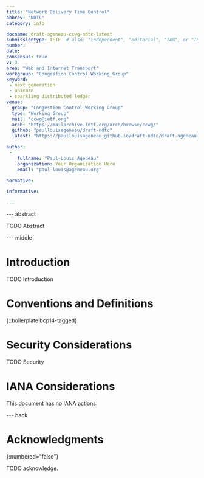 ```yaml
---
title: "Network Delivery Time Control"
abbrev: "NDTC"
category: info

docname: draft-ageneau-ccwg-ndtc-latest
submissiontype: IETF  # also: "independent", "editorial", "IAB", or "IRTF"
number:
date:
consensus: true
v: 3
area: "Web and Internet Transport"
workgroup: "Congestion Control Working Group"
keyword:
 - next generation
 - unicorn
 - sparkling distributed ledger
venue:
  group: "Congestion Control Working Group"
  type: "Working Group"
  mail: "ccwg@ietf.org"
  arch: "https://mailarchive.ietf.org/arch/browse/ccwg/"
  github: "paullouisageneau/draft-ndtc"
  latest: "https://paullouisageneau.github.io/draft-ndtc/draft-ageneau-ccwg-ndtc.html"

author:
 -
    fullname: "Paul-Louis Ageneau"
    organization: Your Organization Here
    email: "paul-louis@ageneau.org"

normative:

informative:

...
```


--- abstract

TODO Abstract


--- middle

# Introduction

TODO Introduction


# Conventions and Definitions

{::boilerplate bcp14-tagged}


# Security Considerations

TODO Security


# IANA Considerations

This document has no IANA actions.


--- back

# Acknowledgments
{:numbered="false"}

TODO acknowledge.
